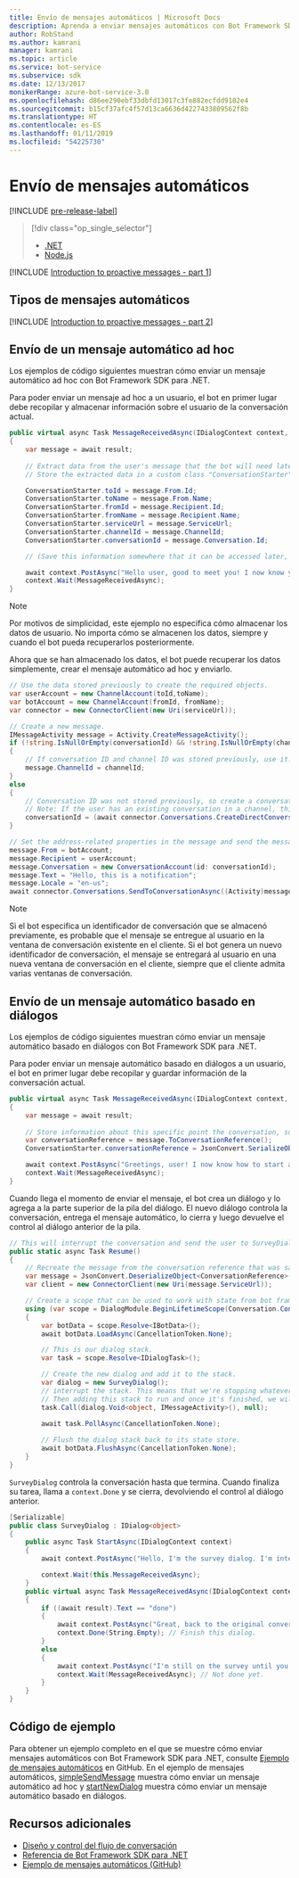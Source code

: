 ```yaml
---
title: Envío de mensajes automáticos | Microsoft Docs
description: Aprenda a enviar mensajes automáticos con Bot Framework SDK para .NET.
author: RobStand
ms.author: kamrani
manager: kamrani
ms.topic: article
ms.service: bot-service
ms.subservice: sdk
ms.date: 12/13/2017
monikerRange: azure-bot-service-3.0
ms.openlocfilehash: d86ee290ebf33dbfd13017c3fe882ecfdd9102e4
ms.sourcegitcommit: b15cf37afc4f57d13ca6636d4227433809562f8b
ms.translationtype: HT
ms.contentlocale: es-ES
ms.lasthandoff: 01/11/2019
ms.locfileid: "54225730"
---
```

# <a name="send-proactive-messages"></a>Envío de mensajes automáticos

[!INCLUDE [pre-release-label](../includes/pre-release-label-v3.md)]

> [!div class="op_single_selector"]
> - [.NET](../dotnet/bot-builder-dotnet-proactive-messages.md)
> - [Node.js](../nodejs/bot-builder-nodejs-proactive-messages.md)

[!INCLUDE [Introduction to proactive messages - part 1](../includes/snippet-proactive-messages-intro-1.md)]

## <a name="types-of-proactive-messages"></a>Tipos de mensajes automáticos 

[!INCLUDE [Introduction to proactive messages - part 2](../includes/snippet-proactive-messages-intro-2.md)]

## <a name="send-an-ad-hoc-proactive-message"></a>Envío de un mensaje automático ad hoc

Los ejemplos de código siguientes muestran cómo enviar un mensaje automático ad hoc con Bot Framework SDK para .NET.

Para poder enviar un mensaje ad hoc a un usuario, el bot en primer lugar debe recopilar y almacenar información sobre el usuario de la conversación actual. 

```cs
public virtual async Task MessageReceivedAsync(IDialogContext context, IAwaitable<IMessageActivity> result)
{
    var message = await result;
    
    // Extract data from the user's message that the bot will need later to send an ad hoc message to the user. 
    // Store the extracted data in a custom class "ConversationStarter" (not shown here).

    ConversationStarter.toId = message.From.Id;
    ConversationStarter.toName = message.From.Name;
    ConversationStarter.fromId = message.Recipient.Id;
    ConversationStarter.fromName = message.Recipient.Name;
    ConversationStarter.serviceUrl = message.ServiceUrl;
    ConversationStarter.channelId = message.ChannelId;
    ConversationStarter.conversationId = message.Conversation.Id;

    // (Save this information somewhere that it can be accessed later, such as in a database.)

    await context.PostAsync("Hello user, good to meet you! I now know your address and can send you notifications in the future.");
    context.Wait(MessageReceivedAsync);
}
```
> [!NOTE]
> Por motivos de simplicidad, este ejemplo no especifica cómo almacenar los datos de usuario. No importa cómo se almacenen los datos, siempre y cuando el bot pueda recuperarlos posteriormente.

Ahora que se han almacenado los datos, el bot puede recuperar los datos simplemente, crear el mensaje automático ad hoc y enviarlo. 

```cs
// Use the data stored previously to create the required objects.
var userAccount = new ChannelAccount(toId,toName);
var botAccount = new ChannelAccount(fromId, fromName);
var connector = new ConnectorClient(new Uri(serviceUrl));

// Create a new message.
IMessageActivity message = Activity.CreateMessageActivity();
if (!string.IsNullOrEmpty(conversationId) && !string.IsNullOrEmpty(channelId))  
{
    // If conversation ID and channel ID was stored previously, use it.
    message.ChannelId = channelId;
}
else
{
    // Conversation ID was not stored previously, so create a conversation. 
    // Note: If the user has an existing conversation in a channel, this will likely create a new conversation window.
    conversationId = (await connector.Conversations.CreateDirectConversationAsync( botAccount, userAccount)).Id;
}

// Set the address-related properties in the message and send the message.
message.From = botAccount;
message.Recipient = userAccount;
message.Conversation = new ConversationAccount(id: conversationId);
message.Text = "Hello, this is a notification";
message.Locale = "en-us";
await connector.Conversations.SendToConversationAsync((Activity)message);
```

> [!NOTE]
> Si el bot especifica un identificador de conversación que se almacenó previamente, es probable que el mensaje se entregue al usuario en la ventana de conversación existente en el cliente. Si el bot genera un nuevo identificador de conversación, el mensaje se entregará al usuario en una nueva ventana de conversación en el cliente, siempre que el cliente admita varias ventanas de conversación. 

## <a name="send-a-dialog-based-proactive-message"></a>Envío de un mensaje automático basado en diálogos

Los ejemplos de código siguientes muestran cómo enviar un mensaje automático basado en diálogos con Bot Framework SDK para .NET.

Para poder enviar un mensaje automático basado en diálogos a un usuario, el bot en primer lugar debe recopilar y guardar información de la conversación actual. 

```cs
public virtual async Task MessageReceivedAsync(IDialogContext context, IAwaitable<IMessageActivity> result)
{
    var message = await result;
    
    // Store information about this specific point the conversation, so that the bot can resume this conversation later.
    var conversationReference = message.ToConversationReference();
    ConversationStarter.conversationReference = JsonConvert.SerializeObject(conversationReference);

    await context.PostAsync("Greetings, user! I now know how to start a proactive message to you."); 
    context.Wait(MessageReceivedAsync);
}
```

Cuando llega el momento de enviar el mensaje, el bot crea un diálogo y lo agrega a la parte superior de la pila del diálogo. El nuevo diálogo controla la conversación, entrega el mensaje automático, lo cierra y luego devuelve el control al diálogo anterior de la pila. 

```cs
// This will interrupt the conversation and send the user to SurveyDialog, then wait until that's done 
public static async Task Resume() 
{
    // Recreate the message from the conversation reference that was saved previously.
    var message = JsonConvert.DeserializeObject<ConversationReference>(conversationReference).GetPostToBotMessage(); 
    var client = new ConnectorClient(new Uri(message.ServiceUrl));

    // Create a scope that can be used to work with state from bot framework.
    using (var scope = DialogModule.BeginLifetimeScope(Conversation.Container, message))
    {
        var botData = scope.Resolve<IBotData>();
        await botData.LoadAsync(CancellationToken.None);

        // This is our dialog stack.
        var task = scope.Resolve<IDialogTask>();

        // Create the new dialog and add it to the stack.
        var dialog = new SurveyDialog();
        // interrupt the stack. This means that we're stopping whatever conversation that is currently happening with the user
        // Then adding this stack to run and once it's finished, we will be back to the original conversation
        task.Call(dialog.Void<object, IMessageActivity>(), null);
        
        await task.PollAsync(CancellationToken.None);

        // Flush the dialog stack back to its state store.
        await botData.FlushAsync(CancellationToken.None);        
    }
}
```
`SurveyDialog` controla la conversación hasta que termina. Cuando finaliza su tarea, llama a `context.Done` y se cierra, devolviendo el control al diálogo anterior. 

```cs
[Serializable]
public class SurveyDialog : IDialog<object>
{
    public async Task StartAsync(IDialogContext context)
    {
        await context.PostAsync("Hello, I'm the survey dialog. I'm interrupting your conversation to ask you a question. Type \"done\" to resume");

        context.Wait(this.MessageReceivedAsync);
    }
    public virtual async Task MessageReceivedAsync(IDialogContext context, IAwaitable<IMessageActivity> result)
    {
        if ((await result).Text == "done")
        {
            await context.PostAsync("Great, back to the original conversation!");
            context.Done(String.Empty); // Finish this dialog.
        }
        else
        {
            await context.PostAsync("I'm still on the survey until you type \"done\"");
            context.Wait(MessageReceivedAsync); // Not done yet.
        }
    }
}
```

## <a name="sample-code"></a>Código de ejemplo

Para obtener un ejemplo completo en el que se muestre cómo enviar mensajes automáticos con Bot Framework SDK para .NET, consulte <a href="https://aka.ms/proactive-messaging-cs-v3 " target="_blank">Ejemplo de mensajes automáticos</a> en GitHub. En el ejemplo de mensajes automáticos, <a href="https://aka.ms/proactive-sendmessage-cs-v3 " target="_blank">simpleSendMessage</a> muestra cómo enviar un mensaje automático ad hoc y <a href="https://aka.ms/proactive-newdialog-cs-v3 " target="_blank">startNewDialog</a> muestra cómo enviar un mensaje automático basado en diálogos. 

## <a name="additional-resources"></a>Recursos adicionales

- [Diseño y control del flujo de conversación](../bot-service-design-conversation-flow.md)
- <a href="/dotnet/api/?view=botbuilder-3.11.0" target="_blank">Referencia de Bot Framework SDK para .NET</a>
- <a href="https://github.com/Microsoft/BotBuilder-Samples/tree/master/CSharp/core-proactiveMessages" target="_blank">Ejemplo de mensajes automáticos (GitHub)</a>

